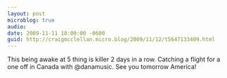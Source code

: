 ```yaml
---
layout: post
microblog: true
audio: 
date: 2009-11-11 18:00:00 -0600
guid: http://craigmcclellan.micro.blog/2009/11/12/t5647133409.html
---
```

This being awake at 5 thing is killer 2 days in a row. Catching a flight for a one off in Canada with @danamusic. See you tomorrow America!
